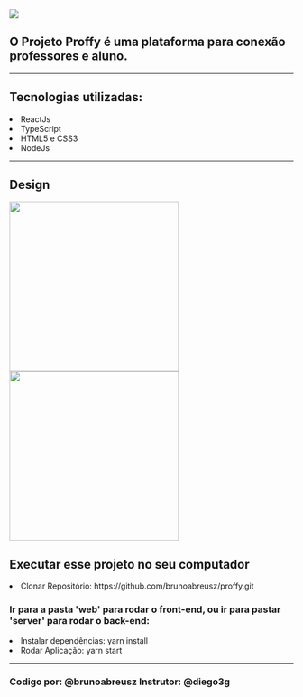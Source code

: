 <img src="https://raw.githubusercontent.com/dxwebster/NLW2-Proffy/master/readme/Home.png">



<h2>O Projeto Proffy é uma plataforma para conexão professores e aluno.</h2>

<hr>
<h2>Tecnologias utilizadas:</h2>

<li>ReactJs</li>
<li>TypeScript</li>
<li>HTML5 e CSS3</li>
<li>NodeJs</li>

<hr>
<h2>Design</h2>


<img src="https://raw.githubusercontent.com/dxwebster/NLW2-Proffy/master/readme/preview-web.png" width="300px">
<br>
<img src="https://raw.githubusercontent.com/dxwebster/NLW2-Proffy/master/readme/Formul%C3%A1rio.png" width="300px">
<br>


<h2> Executar esse projeto no seu computador</h2>

<li>Clonar Repositório: https://github.com/brunoabreusz/proffy.git</li>

<h3>Ir para a pasta 'web' para rodar o front-end, ou ir para pastar 'server' para rodar o back-end:</h3>

<li>Instalar dependências: yarn install</li>

<li>Rodar Aplicação:
yarn start</li>

<hr>

<h3>Codigo por:
@brunoabreusz
Instrutor:
@diego3g</h3> 
